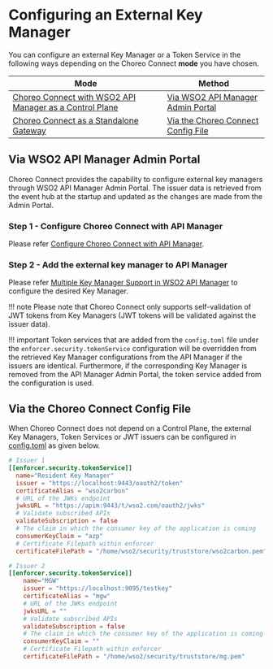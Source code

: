 # Configuring an External Key Manager

You can configure an external Key Manager or a Token Service in the following ways depending on the Choreo Connect **mode** you have chosen.

|**Mode**         | **Method**    |
|--------------|-----------|
|[Choreo Connect with WSO2 API Manager as a Control Plane]({{base_path}}/deploy-and-publish/deploy-on-gateway/choreo-connect/concepts/apim-as-control-plane/)   | [Via WSO2 API Manager Admin Portal](#via-wso2-api-manager-admin-portal)  |
|[Choreo Connect as a Standalone Gateway]({{base_path}}/deploy-and-publish/deploy-on-gateway/choreo-connect/concepts/as-a-standalone-gateway/)  |[Via the Choreo Connect Config File](#via-the-choreo-connect-config-file) |

## Via WSO2 API Manager Admin Portal

Choreo Connect provides the capability to configure external key managers through WSO2 API Manager Admin Portal. The issuer data is retrieved from the event hub at the startup and updated as the changes are made from the Admin Portal.

### Step 1 - Configure Choreo Connect with API Manager

Please refer [Configure Choreo Connect with API Manager]({{base_path}}/deploy-and-publish/deploy-on-gateway/choreo-connect/getting-started/deploy/cc-on-docker-with-apim-as-control-plane).

### Step 2 - Add the external key manager to API Manager

Please refer [Multiple Key Manager Support in WSO2 API Manager]({{base_path}}/administer/key-managers/overview) to configure the desired Key Manager. 

!!! note
    Please note that Choreo Connect only supports self-validation of JWT tokens from Key Managers (JWT tokens will be validated against the issuer data).

!!! important
    Token services that are added from the `config.toml` file under the `enforcer.security.tokenService` configuration will be overridden from the retrieved Key Manager configurations from the API Manager if the issuers are identical. Furthermore, if the corresponding Key Manager is removed from the API Manager Admin Portal, the token service added from the configuration is used.

## Via the Choreo Connect Config File

When Choreo Connect does not depend on a Control Plane, the external Key Managers, Token Services or JWT issuers can be configured in [config.toml]({{base_path}}/deploy-and-publish/deploy-on-gateway/choreo-connect/configurations/configuration-overview/#configurations-overview) as given below.

``` toml
# Issuer 1
[[enforcer.security.tokenService]]
  name="Resident Key Manager"
  issuer = "https://localhost:9443/oauth2/token"
  certificateAlias = "wso2carbon"
  # URL of the JWKs endpoint
  jwksURL = "https://apim:9443/t/wso2.com/oauth2/jwks"
  # Validate subscribed APIs
  validateSubscription = false
  # The claim in which the consumer key of the application is coming
  consumerKeyClaim = "azp"
  # Certificate Filepath within enforcer
  certificateFilePath = "/home/wso2/security/truststore/wso2carbon.pem"

# Issuer 2
[[enforcer.security.tokenService]]
    name="MGW"
    issuer = "https://localhost:9095/testkey"
    certificateAlias = "mgw"
    # URL of the JWKs endpoint
    jwksURL = ""
    # Validate subscribed APIs
    validateSubscription = false
    # The claim in which the consumer key of the application is coming
    consumerKeyClaim = ""
    # Certificate Filepath within enforcer
    certificateFilePath = "/home/wso2/security/truststore/mg.pem"
```